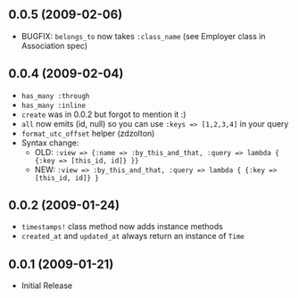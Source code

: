 0.0.5 (2009-02-06)
------------------
 - BUGFIX: `belongs_to` now takes `:class_name` (see Employer class in Association spec)

0.0.4 (2009-02-04)
------------------
 - `has_many :through`
 - `has_many :inline`
 - `create` was in 0.0.2 but forgot to mention it :)
 - `all` now emits (id, null) so you can use `:keys => [1,2,3,4]` in your query
 - `format_utc_offset` helper (zdzolton)
 - Syntax change: 
   - OLD: `:view => {:name => :by_this_and_that, :query => lambda { {:key => [this_id, id]} }}`
   - NEW: `:view => :by_this_and_that, :query => lambda { {:key => [this_id, id]} }`

0.0.2 (2009-01-24)
------------------
 - `timestamps!` class method now adds instance methods
 - `created_at` and `updated_at` always return an instance of `Time`

0.0.1 (2009-01-21)
------------------
 - Initial Release

